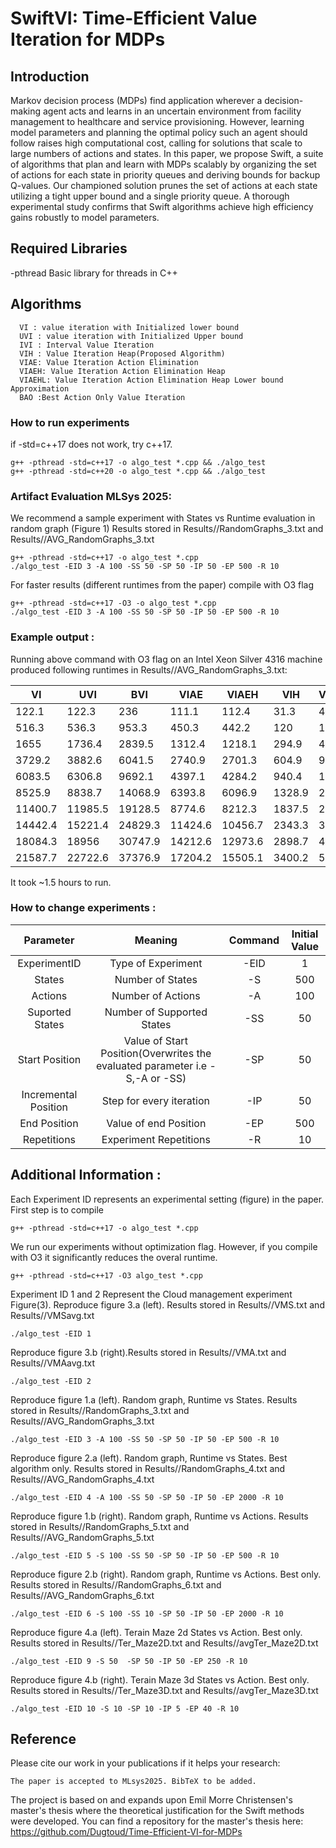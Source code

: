 # SwiftVI: Time-Efficient Value Iteration for MDPs
## **Introduction**
Markov decision process (MDPs) find application wherever a decision-making agent acts and learns in an uncertain environment from facility management to healthcare and service provisioning. However, learning model parameters and planning the optimal policy such an agent should follow raises high computational cost, calling for solutions that scale to large numbers of actions and states. In this paper, we propose Swift, a suite of algorithms that plan and learn with MDPs scalably by organizing the set of actions for each state in priority queues and deriving bounds for backup Q-values. Our championed solution prunes the set of actions at each state utilizing a tight upper bound and a single priority queue. A thorough experimental study confirms that Swift algorithms achieve high efficiency gains robustly to model parameters.
## Required Libraries
-pthread Basic library for threads in C++

## Algorithms 
      VI : value iteration with Initialized lower bound
      UVI : value iteration with Initialized Upper bound
      IVI : Interval Value Iteration
      VIH : Value Iteration Heap(Proposed Algorithm)
      VIAE: Value Iteration Action Elimination
      VIAEH: Value Iteration Action Elimination Heap
      VIAEHL: Value Iteration Action Elimination Heap Lower bound Approximation
      BAO :Best Action Only Value Iteration
      

### How to run experiments 
if -std=c++17 does not work, try c++17.
```shell
g++ -pthread -std=c++17 -o algo_test *.cpp && ./algo_test
g++ -pthread -std=c++20 -o algo_test *.cpp && ./algo_test
```
### Artifact Evaluation MLSys 2025:
We recommend a sample experiment with States vs Runtime evaluation in random graph (Figure 1)
Results stored in Results//RandomGraphs_3.txt and Results//AVG_RandomGraphs_3.txt
```shell
g++ -pthread -std=c++17 -o algo_test *.cpp 
./algo_test -EID 3 -A 100 -SS 50 -SP 50 -IP 50 -EP 500 -R 10
```
For faster results (different runtimes from the paper) compile with O3 flag
```shell
g++ -pthread -std=c++17 -O3 -o algo_test *.cpp 
./algo_test -EID 3 -A 100 -SS 50 -SP 50 -IP 50 -EP 500 -R 10
```
### Example output :
Running above command with O3 flag on an Intel Xeon Silver 4316 machine produced following runtimes in Results//AVG_RandomGraphs_3.txt:

| VI      | UVI     | BVI     | VIAE    | VIAEH   | VIH     | VIAEHLB | BAO    |
|---------|---------|---------|---------|---------|---------|---------|--------|
| 122.1   | 122.3   | 236     | 111.1   | 112.4   | 31.3    | 46.3    | 99.5   |
| 516.3   | 536.3   | 953.3   | 450.3   | 442.2   | 120     | 181     | 285.4  |
| 1655    | 1736.4  | 2839.5  | 1312.4  | 1218.1  | 294.9   | 466.5   | 564.2  |
| 3729.2  | 3882.6  | 6041.5  | 2740.9  | 2701.3  | 604.9   | 919.3   | 964.4  |
| 6083.5  | 6306.8  | 9692.1  | 4397.1  | 4284.2  | 940.4   | 1438.9  | 1395.4 |
| 8525.9  | 8838.7  | 14068.9 | 6393.8  | 6096.9  | 1328.9  | 2059.5  | 1890.9 |
| 11400.7 | 11985.5 | 19128.5 | 8774.6  | 8212.3  | 1837.5  | 2885.1  | 2519.5 |
| 14442.4 | 15221.4 | 24829.3 | 11424.6 | 10456.7 | 2343.3  | 3734.2  | 3148.4 |
| 18084.3 | 18956   | 30747.9 | 14212.6 | 12973.6 | 2898.7  | 4682.4  | 3802.5 |
| 21587.7 | 22722.6 | 37376.9 | 17204.2 | 15505.1 | 3400.2  | 5591.4  | 4394.4 |


It took ~1.5 hours to run.


### How to change experiments :
|   Parameter   |     Meaning     |   Command   |   Initial Value   |
|:--------:|:------------:|:--------:|:--------:|
|  ExperimentID  |  Type of Experiment  |  -EID  |1|
|  States   |  Number of States  | -S|500|
|  Actions        |   Number of Actions    | -A|100|
|  Suported States     |    Number of Supported States    | -SS|50|
|  Start Position      |    Value of Start Position(Overwrites the evaluated parameter i.e -S,-A or -SS)    | -SP|50|
|  Incremental Position  |    Step for every iteration     | -IP|50|
|  End Position     |    Value of end Position    | -EP|500|
|  Repetitions     |    Experiment Repetitions    | -R|10|
## Additional Information : 
Each Experiment ID represents an experimental setting (figure) in the paper.
First step is to compile 
```shell
g++ -pthread -std=c++17 -o algo_test *.cpp
```
We run our experiments without optimization flag. However, if you compile with O3 it significantly reduces the overal runtime.
```shell
g++ -pthread -std=c++17 -O3 algo_test *.cpp
```
Experiment ID 1 and 2 Represent the Cloud management experiment Figure(3).
Reproduce figure 3.a (left). Results stored in 	Results//VMS.txt and Results//VMSavg.txt
	
```shell
./algo_test -EID 1
```
Reproduce figure 3.b (right).Results stored in Results//VMA.txt and Results//VMAavg.txt 
```shell
./algo_test -EID 2
```
Reproduce figure 1.a (left). Random graph, Runtime vs States.
Results stored in Results//RandomGraphs_3.txt and Results//AVG_RandomGraphs_3.txt
```shell
./algo_test -EID 3 -A 100 -SS 50 -SP 50 -IP 50 -EP 500 -R 10
```
Reproduce figure 2.a (left). Random graph, Runtime vs States. 
Best algorithm only.
Results stored in Results//RandomGraphs_4.txt and Results//AVG_RandomGraphs_4.txt
```shell
./algo_test -EID 4 -A 100 -SS 50 -SP 50 -IP 50 -EP 2000 -R 10
```

Reproduce figure 1.b (right). Random graph, Runtime vs Actions. 
Results stored in Results//RandomGraphs_5.txt and Results//AVG_RandomGraphs_5.txt
```shell
./algo_test -EID 5 -S 100 -SS 50 -SP 50 -IP 50 -EP 500 -R 10
```
Reproduce figure 2.b (right). Random graph, Runtime vs Actions. 
Best only.
Results stored in Results//RandomGraphs_6.txt and Results//AVG_RandomGraphs_6.txt
```shell
./algo_test -EID 6 -S 100 -SS 10 -SP 50 -IP 50 -EP 2000 -R 10
```
Reproduce figure 4.a (left). Terain Maze 2d States vs Action. 
Best only.
Results stored in Results//Ter_Maze2D.txt and Results//avgTer_Maze2D.txt
```shell
./algo_test -EID 9 -S 50  -SP 50 -IP 50 -EP 250 -R 10
```
Reproduce figure 4.b (right). Terain Maze 3d States vs Action. 
Best only.
Results stored in Results//Ter_Maze3D.txt and Results//avgTer_Maze3D.txt
```shell
./algo_test -EID 10 -S 10 -SP 10 -IP 5 -EP 40 -R 10
```
## Reference

Please cite our work in your publications if it helps your research:

```
The paper is accepted to MLsys2025. BibTeX to be added.
```  

The project is based on and expands upon Emil Morre Christensen's master's thesis where the theoretical justification for the Swift methods were developed.
You can find a repository for the master's thesis here: https://github.com/Dugtoud/Time-Efficient-VI-for-MDPs 
 



